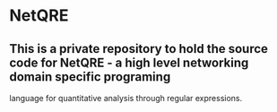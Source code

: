# NetQRE
## This is a private repository to hold the source code for NetQRE - a high level networking domain specific programing 
language for quantitative analysis through regular expressions.
